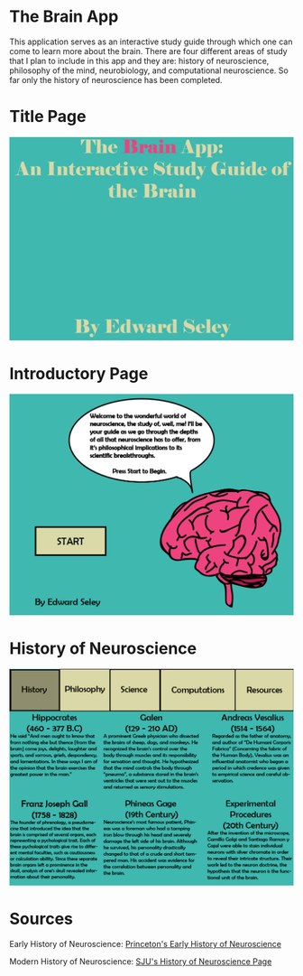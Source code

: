 # The Brain App
This application serves as an interactive study guide through which one can come to learn more about the brain. There are four different areas of study that I plan to include in this app and they are: history of neuroscience, philosophy of the mind, neurobiology, and computational neuroscience. So far only the history of neuroscience has been completed. 

# Title Page 
![alt tag](https://github.com/EdwardSeley/BrainApp/blob/master/Screenshots/BrainAppTitlePage.PNG)

# Introductory Page
![alt tag](https://github.com/EdwardSeley/BrainApp/blob/master/Screenshots/BrainAppStartingPage.PNG)

# History of Neuroscience
![alt tag](https://github.com/EdwardSeley/BrainApp/blob/master/Screenshots/BrainAppHistoryPage.PNG)

# Sources
Early History of Neuroscience: [Princeton's Early History of Neuroscience](https://www.princeton.edu/~cggross/Hist_Neurosci_Ency_neurosci.pdf)

Modern History of Neuroscience: [SJU's History of Neuroscience Page](http://schatz.sju.edu/neuro/nphistory/nphistory.html)

